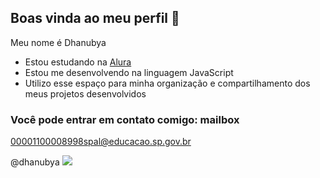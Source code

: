 ## Boas vinda ao meu perfil 🖤
Meu nome é Dhanubya
- Estou estudando na [Alura](https://www.alura.com.br)
- Estou me desenvolvendo na linguagem JavaScript
- Utilizo esse espaço para minha organização e compartilhamento dos meus projetos desenvolvidos

### Você pode entrar em contato comigo: mailbox

00001100008998spal@educacao.sp.gov.br

@dhanubya
![](https://github.com/user-attachments/assets/098a28d1-a481-4dec-8073-b5af5d19f741)
